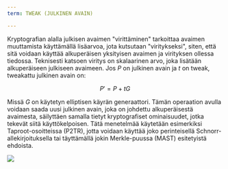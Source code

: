 ```yaml
---
term: TWEAK (JULKINEN AVAIN)

---
```

Kryptografian alalla julkisen avaimen "virittäminen" tarkoittaa avaimen muuttamista käyttämällä lisäarvoa, jota kutsutaan "viritykseksi", siten, että sitä voidaan käyttää alkuperäisen yksityisen avaimen ja virityksen ollessa tiedossa. Teknisesti katsoen viritys on skalaarinen arvo, joka lisätään alkuperäiseen julkiseen avaimeen. Jos $P$ on julkinen avain ja $t$ on tweak, tweakattu julkinen avain on:

$$
P' = P + tG
$$

Missä $G$ on käytetyn elliptisen käyrän generaattori. Tämän operaation avulla voidaan saada uusi julkinen avain, joka on johdettu alkuperäisestä avaimesta, säilyttäen samalla tietyt kryptografiset ominaisuudet, jotka tekevät siitä käyttökelpoisen. Tätä menetelmää käytetään esimerkiksi Taproot-osoitteissa (P2TR), jotta voidaan käyttää joko perinteisellä Schnorr-allekirjoituksella tai täyttämällä jokin Merkle-puussa (MAST) esitetyistä ehdoista.

![](../../dictionnaire/assets/26.webp)